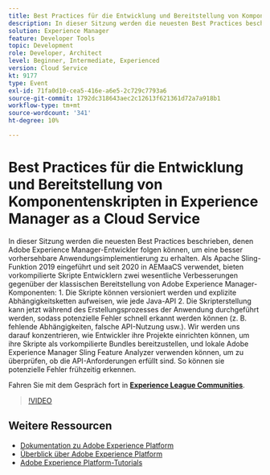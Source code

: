 ```yaml
---
title: Best Practices für die Entwicklung und Bereitstellung von Komponentenskripten in Experience Manager as a Cloud Service
description: In dieser Sitzung werden die neuesten Best Practices beschrieben, denen Adobe Experience Manager-Entwickler folgen können, um eine besser vorhersehbare Anwendungsimplementierung zu erhalten. Vorkompilierte Skripte, die 2019 als Apache Sling-Funktion eingeführt und seit 2020 in AEMaaCS verwendet wurden, bieten Entwicklern zwei wesentliche Verbesserungen gegenüber der klassischen Bereitstellung von Adobe Experience Manager-Komponenten - 1. Die Skripte können versioniert werden und explizite Abhängigkeitsketten aufweisen, wie jede Java-API 2. Die Skripterstellung kann jetzt während des Erstellungsprozesses der Anwendung durchgeführt werden, sodass potenzielle Fehler schnell erkannt werden können (z. B. fehlende Abhängigkeiten, falsche API-Nutzung usw.). Wir werden uns darauf konzentrieren, wie Entwickler ihre Projekte einrichten können, um ihre Skripte als vorkompilierte Bundles bereitzustellen, und lokale Adobe Experience Manager Sling Feature Analyzer verwenden können, um zu überprüfen, ob die API-Anforderungen erfüllt sind. So können sie potenzielle Fehler frühzeitig erkennen.
solution: Experience Manager
feature: Developer Tools
topic: Development
role: Developer, Architect
level: Beginner, Intermediate, Experienced
version: Cloud Service
kt: 9177
type: Event
exl-id: 71fa0d10-cea5-416e-a6e5-2c729c7793a6
source-git-commit: 1792dc318643aec2c12613f621361d72a7a918b1
workflow-type: tm+mt
source-wordcount: '341'
ht-degree: 10%

---
```


# Best Practices für die Entwicklung und Bereitstellung von Komponentenskripten in Experience Manager as a Cloud Service

In dieser Sitzung werden die neuesten Best Practices beschrieben, denen Adobe Experience Manager-Entwickler folgen können, um eine besser vorhersehbare Anwendungsimplementierung zu erhalten. Als Apache Sling-Funktion 2019 eingeführt und seit 2020 in AEMaaCS verwendet, bieten vorkompilierte Skripte Entwicklern zwei wesentliche Verbesserungen gegenüber der klassischen Bereitstellung von Adobe Experience Manager-Komponenten: 1. Die Skripte können versioniert werden und explizite Abhängigkeitsketten aufweisen, wie jede Java-API 2. Die Skripterstellung kann jetzt während des Erstellungsprozesses der Anwendung durchgeführt werden, sodass potenzielle Fehler schnell erkannt werden können (z. B. fehlende Abhängigkeiten, falsche API-Nutzung usw.). Wir werden uns darauf konzentrieren, wie Entwickler ihre Projekte einrichten können, um ihre Skripte als vorkompilierte Bundles bereitzustellen, und lokale Adobe Experience Manager Sling Feature Analyzer verwenden können, um zu überprüfen, ob die API-Anforderungen erfüllt sind. So können sie potenzielle Fehler frühzeitig erkennen.

Fahren Sie mit dem Gespräch fort in **[Experience League Communities](https://adobe.ly/3zJrS0f)**.

>[!VIDEO](https://video.tv.adobe.com/v/337851/?quality=12&learn=on&hidetitle=true)

## Weitere Ressourcen

- [Dokumentation zu Adobe Experience Platform](https://experienceleague.adobe.com/docs/experience-platform.html?lang=de)
- [Überblick über Adobe Experience Platform](https://experienceleague.adobe.com/docs/experience-platform/landing/home.html?lang=de)
- [Adobe Experience Platform-Tutorials](https://experienceleague.adobe.com/docs/platform-learn/tutorials/overview.html?lang=de)
